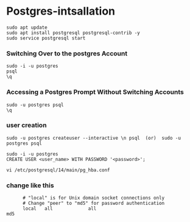 # Postgres-intsallation

    sudo apt update
    sudo apt install postgresql postgresql-contrib -y
    sudo service postgresql start

### Switching Over to the postgres Account
    sudo -i -u postgres
    psql
    \q

### Accessing a Postgres Prompt Without Switching Accounts
    sudo -u postgres psql
    \q

### user creation
    sudo -u postgres createuser --interactive \n psql  (or)  sudo -u postgres psql
    
    sudo -i -u postgres
    CREATE USER <user_name> WITH PASSWORD '<password>';

    vi /etc/postgresql/14/main/pg_hba.conf 
    
### change like this 
          # "local" is for Unix domain socket connections only
          # Change "peer" to "md5" for password authentication
          local   all             all                                     md5



